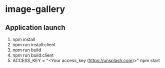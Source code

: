 # image-gallery

## Application launch

1. npm install
2. npm run install:client
3. npm run build
4. npm run build:client
5. ACCESS_KEY = "<Your access_key (https://unsplash.com)>" npm start
